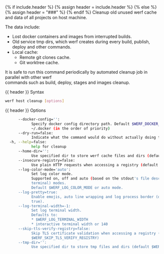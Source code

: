 {% if include.header %}
{% assign header = include.header %}
{% else %}
{% assign header = "###" %}
{% endif %}
Cleanup old unused werf cache and data of all projects on host machine.

The data include:
* Lost docker containers and images from interrupted builds.
* Old service tmp dirs, which werf creates during every build, publish, deploy and other commands.
* Local cache:
  * Remote git clones cache.
  * Git worktree cache.

It is safe to run this command periodically by automated cleanup job in parallel with other werf    
commands such as build, deploy, stages and images cleanup.

{{ header }} Syntax

```bash
werf host cleanup [options]
```

{{ header }} Options

```bash
      --docker-config='':
            Specify docker config directory path. Default $WERF_DOCKER_CONFIG or $DOCKER_CONFIG or  
            ~/.docker (in the order of priority)
      --dry-run=false:
            Indicate what the command would do without actually doing that
  -h, --help=false:
            help for cleanup
      --home-dir='':
            Use specified dir to store werf cache files and dirs (default $WERF_HOME or ~/.werf)
      --insecure-registry=false:
            Use plain HTTP requests when accessing a registry (default $WERF_INSECURE_REGISTRY)
      --log-color-mode='auto':
            Set log color mode.
            Supported on, off and auto (based on the stdout's file descriptor referring to a        
            terminal) modes.
            Default $WERF_LOG_COLOR_MODE or auto mode.
      --log-pretty=true:
            Enable emojis, auto line wrapping and log process border (default $WERF_LOG_PRETTY or   
            true).
      --log-terminal-width=-1:
            Set log terminal width.
            Defaults to:
            * $WERF_LOG_TERMINAL_WIDTH
            * interactive terminal width or 140
      --skip-tls-verify-registry=false:
            Skip TLS certificate validation when accessing a registry (default                      
            $WERF_SKIP_TLS_VERIFY_REGISTRY)
      --tmp-dir='':
            Use specified dir to store tmp files and dirs (default $WERF_TMP_DIR or system tmp dir)
```

